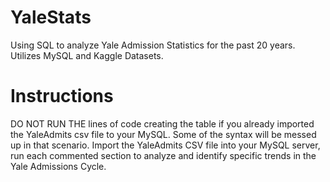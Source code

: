 # YaleStats
Using SQL to analyze Yale Admission Statistics for the past 20 years. Utilizes MySQL and Kaggle Datasets.

# Instructions
DO NOT RUN THE lines of code creating the table if you already imported the YaleAdmits csv file to your MySQL. Some of the syntax will be messed up in that scenario.
Import the YaleAdmits CSV file into your MySQL server, run each commented section to analyze and identify specific trends in the Yale Admissions Cycle.
